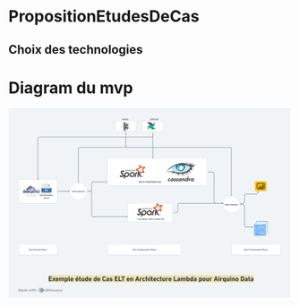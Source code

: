 # PropositionEtudesDeCas

## Choix des technologies

# Diagram du mvp
![flightradarimage](assets/schemaarchitecture.png)
